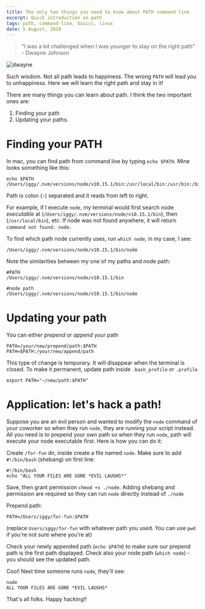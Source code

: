 ```yaml
---
title: The only two things you need to know about PATH command line
excerpt: Quick introduction on path
tags: path, command-line, basics, linux
date: 5 August, 2019
---
```


> "I was a bit challenged when I was younger to stay on the right path" - Dwayne Johnson

![dwayne](https://media.giphy.com/media/kNA1sKSqxgFDq/giphy.gif)

Such wisdom. Not all path leads to happiness. The wrong `PATH` will lead you to unhappiness. Here we will learn the right path and stay in it!

There are many things you can learn about path. I think the two important ones are:

1. Finding your path  
2. Updating your paths. 


# Finding your PATH

In mac, you can find path from command line by typing `echo $PATH`. Mine looks something like this:

```
echo $PATH
/Users/iggy/.nvm/versions/node/v10.15.1/bin:/usr/local/bin:/usr/bin:/bin:/usr/sbin:/sbin
```

Path is colon (`:`) separated and it reads from left to right.

For example, if I execute `node`, my terminal would first search node _executable_ at (`/Users/iggy/.nvm/versions/node/v10.15.1/bin`), then (`/usr/local/bin`), etc. If node was not found anywhere, it will return ` command not found: node`.

To find which path node currently uses, run `which node`, in my case, I see:

```
/Users/iggy/.nvm/versions/node/v10.15.1/bin/node
```

Note the similarities between my one of my paths and node path:

```
#PATH
/Users/iggy/.nvm/versions/node/v10.15.1/bin 

#node path
/Users/iggy/.nvm/versions/node/v10.15.1/bin/node 
```

# Updating your path

You can either _prepend_ or _append_ your path

```
PATH=/your/new/prepend/path:$PATH
PATH=$PATH:/your/new/append/path
```

This type of change is temporary. It will disappear when the terminal is closed. To make it permanent, update path inside `.bash_profile` or `.profile`

```
export PATH="~/new/path:$PATH"
```

# Application: let's hack a path!

Suppose you are an evil person and wanted to modify the `node` command of your coworker so when they run `node`, they are running your script instead. All you need is to prepend your own path so when they run `node`, path will execute your node executable first. Here is how you can do it:

Create `/for-fun` dir, inside create a file named `node`. Make sure to add `#!/bin/bash` (shebang) on first line:

```
#!/bin/bash
echo "ALL YOUR FILES ARE GONE *EVIL LAUGHS*"
```

Save, then grant permission `chmod +x ./node`. Adding shebang and permission are required so they can run `node` directly instead of `./node`

Prepend path:

```
PATH=/Users/iggy/for-fun:$PATH
```

(replace `Users/iggy/for-fun` with whatever path you used. You can use `pwd` if you're not sure where you're at)

Check your newly appended path (`echo $PATH`) to make sure our prepend path is the first path displayed. Check also your node path (`which node`) - you should see the updated path.

Cool! Next time someone runs `node`, they'll see:

```
node
ALL YOUR FILES ARE GONE *EVIL LAUGHS*
```

That's all folks.  Happy hacking!!

